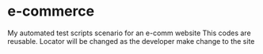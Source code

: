 # e-commerce
My automated test scripts scenario for an e-comm website
This codes are reusable.
Locator will be changed as the developer make change to the site
